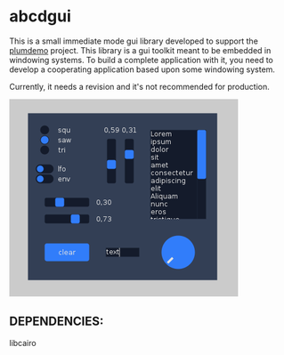 # abcdgui

This is a small immediate mode gui library developed to support the [plumdemo](https://github.com/beatwise/plumdemo) project.
This library is a gui toolkit meant to be embedded in windowing systems. To build a complete
application with it, you need to develop a cooperating application based upon some windowing system.

Currently, it needs a revision and it's not recommended for production.

![abcdgui parade](abcdgui.png)


DEPENDENCIES:
-------------

libcairo

